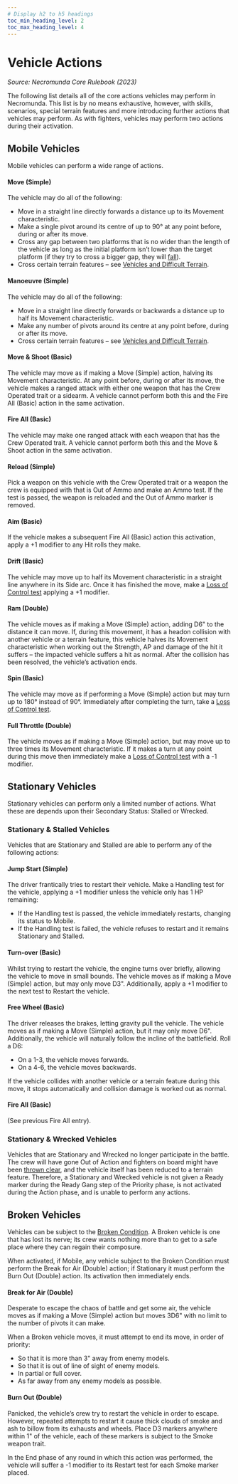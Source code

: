 ```yaml
---
# Display h2 to h5 headings
toc_min_heading_level: 2
toc_max_heading_level: 4
---
```


# Vehicle Actions

_Source: Necromunda Core Rulebook (2023)_

The following list details all of the core actions vehicles
may perform in Necromunda. This list is by no means
exhaustive, however, with skills, scenarios, special
terrain features and more introducing further actions
that vehicles may perform. As with fighters, vehicles
may perform two actions during their activation.

## Mobile Vehicles

Mobile vehicles can perform a wide range of actions.

#### Move (Simple)

The vehicle may do all of the following:

- Move in a straight line directly forwards a distance
  up to its Movement characteristic.
- Make a single pivot around its centre of up to 90° at   any point before, during or after its move.
- Cross any gap between two platforms that is no wider than the length of the vehicle as long as the initial platform isn’t lower than the target platform (if they try to cross a bigger gap, they will [fall](/docs/the-rules/terrain#vehicles-and-falling)).
- Cross certain terrain features – see [Vehicles and Difficult Terrain](/docs/the-rules/terrain#vehicles-and-difficult-terrain).

#### Manoeuvre (Simple)

The vehicle may do all of the following:

- Move in a straight line directly forwards or backwards
  a distance up to half its Movement characteristic.
- Make any number of pivots around its centre at any
  point before, during or after its move.
- Cross certain terrain features – see [Vehicles and Difficult Terrain](/docs/the-rules/terrain#vehicles-and-difficult-terrain).

#### Move & Shoot (Basic)

The vehicle may move as if making a Move (Simple) action, halving its Movement
characteristic. At any point before, during or after its
move, the vehicle makes a ranged attack with either
one weapon that has the Crew Operated trait or a
sidearm. A vehicle cannot perform both this and the
Fire All (Basic) action in the same activation.

#### Fire All (Basic)

The vehicle may make one ranged
attack with each weapon that has the Crew Operated
trait. A vehicle cannot perform both this and the Move
& Shoot action in the same activation.

#### Reload (Simple)

Pick a weapon on this vehicle with
the Crew Operated trait or a weapon the crew is
equipped with that is Out of Ammo and make an Ammo
test. If the test is passed, the weapon is reloaded and
the Out of Ammo marker is removed.

#### Aim (Basic)

If the vehicle makes a subsequent Fire
All (Basic) action this activation, apply a +1 modifier to
any Hit rolls they make.

#### Drift (Basic)

The vehicle may move up to half its
Movement characteristic in a straight line anywhere
in its Side arc. Once it has finished the move, make
a [Loss of Control test](/docs/the-rules/resolve-hits-against-vehicles#loss-of-control-tests) applying a
+1 modifier.

#### Ram (Double)

The vehicle moves as if making a
Move (Simple) action, adding D6" to the distance it
can move. If, during this movement, it has a headon collision with another vehicle or a terrain feature, this vehicle halves its Movement characteristic when
working out the Strength, AP and damage of the hit it
suffers – the impacted vehicle suffers a hit as normal. After the collision has been resolved, the vehicle’s
activation ends.

#### Spin (Basic)

The vehicle may move as if performing a Move (Simple) action but may turn up to 180° instead
of 90°. Immediately after completing the turn, take a
[Loss of Control test](/docs/the-rules/resolve-hits-against-vehicles#loss-of-control-tests).

#### Full Throttle (Double)

The vehicle moves as if making a Move (Simple) action, but may move up to three
times its Movement characteristic. If it makes a turn at
any point during this move then immediately make a
[Loss of Control test](/docs/the-rules/resolve-hits-against-vehicles#loss-of-control-tests) with a -1 modifier.

## Stationary Vehicles

Stationary vehicles can perform only a limited number
of actions. What these are depends upon their
Secondary Status: Stalled or Wrecked.

### Stationary & Stalled Vehicles

Vehicles that are Stationary and Stalled are able to
perform any of the following actions:

#### Jump Start (Simple)

The driver frantically tries to
restart their vehicle. Make a Handling test for the
vehicle, applying a +1 modifier unless the vehicle only
has 1 HP remaining:

- If the Handling test is passed, the vehicle
  immediately restarts, changing its status to Mobile.
- If the Handling test is failed, the vehicle refuses to
  restart and it remains Stationary and Stalled.

#### Turn-over (Basic)

Whilst trying to restart the vehicle, the engine turns over briefly, allowing the vehicle to
move in small bounds. The vehicle moves as if making
a Move (Simple) action, but may only move D3". Additionally, apply a +1 modifier to the next test to
Restart the vehicle.

#### Free Wheel (Basic)

The driver releases the brakes,
letting gravity pull the vehicle. The vehicle moves as if
making a Move (Simple) action, but it may only move
D6". Additionally, the vehicle will naturally follow the
incline of the battlefield. Roll a D6:

- On a 1-3, the vehicle moves forwards.
- On a 4-6, the vehicle moves backwards.

If the vehicle collides with another vehicle or a terrain
feature during this move, it stops automatically and
collision damage is worked out as normal.

#### Fire All (Basic)

(See previous Fire All entry).

### Stationary & Wrecked Vehicles

Vehicles that are Stationary and Wrecked no longer
participate in the battle. The crew will have gone Out of
Action and fighters on board might have been [thrown clear](/docs/the-rules/resolve-hits-against-vehicles#thrown-clear), and the vehicle itself has been
reduced to a terrain feature. Therefore, a Stationary
and Wrecked vehicle is not given a Ready marker
during the Ready Gang step of the Priority phase, is
not activated during the Action phase, and is unable
to perform any actions.

## Broken Vehicles

Vehicles can be subject to the [Broken Condition](/docs/general-principles/conditions#broken). A Broken vehicle is one that has
lost its nerve; its crew wants nothing more than to get
to a safe place where they can regain their composure.

When activated, if Mobile, any vehicle subject to
the Broken Condition must perform the Break for
Air (Double) action; if Stationary it must perform
the Burn Out (Double) action. Its activation then
immediately ends.

#### Break for Air (Double)

Desperate to escape the chaos
of battle and get some air, the vehicle moves as if
making a Move (Simple) action but moves 3D6" with
no limit to the number of pivots it can make.

When a Broken vehicle moves, it must attempt to end
its move, in order of priority:

- So that it is more than 3" away from enemy models.
- So that it is out of line of sight of enemy models.
- In partial or full cover.
- As far away from any enemy models as possible.

#### Burn Out (Double)

Panicked, the vehicle’s crew try
to restart the vehicle in order to escape. However, repeated attempts to restart it cause thick clouds
of smoke and ash to billow from its exhausts and
wheels. Place D3 markers anywhere within 1" of the
vehicle, each of these markers is subject to the Smoke
weapon trait.

In the End phase of any round in which this action was
performed, the vehicle will suffer a -1 modifier to its
Restart test for each Smoke marker placed.
